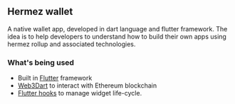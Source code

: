 ## Hermez wallet

A native wallet app, developed in dart language and flutter framework. The idea is to help developers to understand how to build their own apps using hermez rollup and associated technologies.


### What's being used

- Built in [Flutter](https://flutter.dev/docs/get-started/install) framework
- [Web3Dart](https://github.com/simolus3/web3dart) to interact with Ethereum blockchain
- [Flutter hooks](https://github.com/rrousselGit/flutter_hooks) to manage widget life-cycle.
